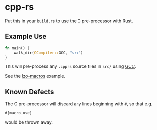 # cpp-rs

Put this in your `build.rs` to use the C pre-processor with Rust.

## Example Use

```rust
fn main() {
    walk_dir(CCompiler::GCC, "src")
}
```

This will pre-process any `.cpprs` source files in `src/` using
[GCC](https://gcc.gnu.org/).

See the [lzo-macros](https://github.com/vmchale/cpp-build/tree/main/lzo-macros)
example.

## Known Defects

The C pre-processor will discard any lines beginning with `#`, so that e.g.

```
#[macro_use]
```

would be thrown away.
